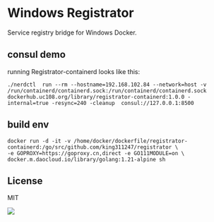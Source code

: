 # Windows Registrator

Service registry bridge for Windows Docker.

##  consul demo

running Registrator-containerd looks like this:

```
./nerdctl  run --rm --hostname=192.168.102.84 --network=host -v /run/containerd/containerd.sock:/run/containerd/containerd.sock dockerhub.uc108.org/library/registrator-containerd:1.0.0 -internal=true -resync=240 -cleanup  consul://127.0.0.1:8500
```

## build env

```
docker run -d -it -v /home/docker/dockerfile/registrator-containerd:/go/src/github.com/king311247/registrator \
-e GOPROXY=https://goproxy.cn,direct -e GO111MODULE=on \
docker.m.daocloud.io/library/golang:1.21-alpine sh
```


## License

MIT

<img src="https://ga-beacon.appspot.com/UA-58928488-2/registrator/readme?pixel" />
